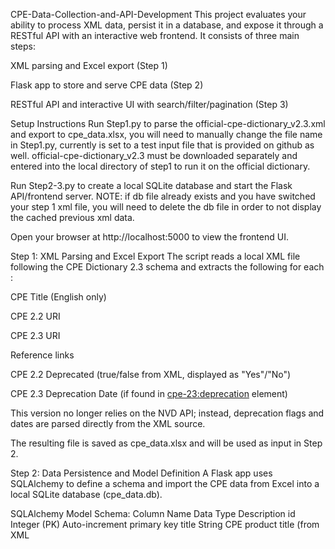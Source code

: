 CPE-Data-Collection-and-API-Development
This project evaluates your ability to process XML data, persist it in a database, and expose it through a RESTful API with an interactive web frontend. It consists of three main steps:

XML parsing and Excel export (Step 1)

Flask app to store and serve CPE data (Step 2)

RESTful API and interactive UI with search/filter/pagination (Step 3)

Setup Instructions
Run Step1.py to parse the official-cpe-dictionary_v2.3.xml and export to cpe_data.xlsx, you will need to manually change the file name in Step1.py, currently is set to a test input file that is provided on github as well.
official-cpe-dictionary_v2.3 must be downloaded separately and entered into the local directory of step1 to run it on the official dictionary. 

Run Step2-3.py to create a local SQLite database and start the Flask API/frontend server. NOTE: if db file already exists and you have switched your step 1 xml file, you will need to delete the db file in order to not
display the cached previous xml data.

Open your browser at http://localhost:5000 to view the frontend UI.

Step 1: XML Parsing and Excel Export
The script reads a local XML file following the CPE Dictionary 2.3 schema and extracts the following for each <cpe-item>:

CPE Title (English only)

CPE 2.2 URI

CPE 2.3 URI

Reference links

CPE 2.2 Deprecated (true/false from XML, displayed as "Yes"/"No")

CPE 2.3 Deprecation Date (if found in <cpe-23:deprecation> element)

This version no longer relies on the NVD API; instead, deprecation flags and dates are parsed directly from the XML source.

The resulting file is saved as cpe_data.xlsx and will be used as input in Step 2.

Step 2: Data Persistence and Model Definition
A Flask app uses SQLAlchemy to define a schema and import the CPE data from Excel into a local SQLite database (cpe_data.db).

SQLAlchemy Model Schema:
Column Name	Data Type	Description
id	Integer (PK)	Auto-increment primary key
title	String	CPE product title (from XML <title>)
cpe_22_uri	String	CPE 2.2 URI from <cpe-item>
cpe_23_uri	String	CPE 2.3 URI from <cpe-23-item>
references	String	Comma-separated URLs
deprecated_22	Boolean	True if deprecated, False otherwise
deprecation_date_23	String	Deprecation date from <cpe-23:deprecation>, or blank if not deprecated

If the database already exists, the app will reuse the existing file instead of reloading data.

Step 3: RESTful API Implementation
The application exposes RESTful endpoints:

/api/cpes
Returns paginated results of all CPE entries.

Supports page and limit query parameters.

/api/cpes/search
Allows filtering via the following optional query parameters:

cpe_title

cpe_22_uri

cpe_23_uri

deprecation_date (returns entries deprecated on or before this date in either version)

Both endpoints return JSON data to support integration into the frontend and other API consumers.

Frontend UI
The frontend, built with Bootstrap 5 and Jinja2, renders the CPE entries in a styled, responsive HTML table.

Features:
Truncated Titles and URIs with tooltips

Reference links: shows first two, then displays a +X more link that opens a tooltip-style popover

Deprecation flags: "Yes" or "No" for CPE 22 Deprecated

Formatted dates: CPE 23 deprecation dates shown as MMM DD, YYYY

Pagination: Users can paginate results and select 15/25/50 entries per page

Search bar: Filters CPE entries by title

Empty state message: Shown if no results match the search

This fully addresses rubric items for:

Rendering logic (title truncation, date formatting, tooltip/popover for references)

UI-based filtering using the /search API

Adjustable pagination options

Clear feedback for missing results

Final Notes
This project provides complete end-to-end functionality using only the provided XML source file.